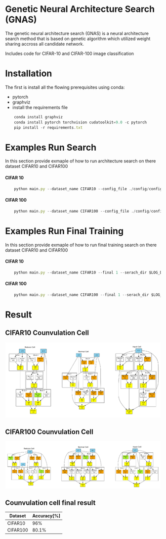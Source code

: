 # Genetic Neural Architecture Search (GNAS) 
The genetic neural architecture search (GNAS) is a neural architecture search method that is based on genetic algorithm which utilized weight sharing accross all candidate network.

Includes code for CIFAR-10 and CIFAR-100 image classification 
 
# Installation
The first is install all the flowing prerequisites using conda:
* pytorch
* graphviz
* install the requirements file

```javascript
    conda install graphviz
    conda install pytorch torchvision cudatoolkit=9.0 -c pytorch
    pip install -r requirements.txt
```
# Examples Run Search
In this section provide exmaple of how to run architecture search on there dataset CIFAR10 and CIFAR100 
#### CIFAR 10
```javascript
    python main.py --dataset_name CIFAR10 --config_file ./config/config_cnn_search_cifar10.json
```
#### CIFAR 100
```javascript
    python main.py --dataset_name CIFAR100 --config_file ./config/config_cnn_search_cifar100.json
```

# Examples Run Final Training
In this section provide exmaple of how to run final training search on there dataset CIFAR10 and CIFAR100 
#### CIFAR 10
```javascript
    python main.py --dataset_name CIFAR10 --final 1 --serach_dir $LOG_DIR --config_file ./config/config_cnn_final_cifar10.json
```
#### CIFAR 100
```javascript
    python main.py --dataset_name CIFAR100 --final 1 --serach_dir $LOG_DIR --config_file ./config/config_cnn_final_cifar10.json
```

# Result

## CIFAR10 Counvulation Cell 
![Screenshot](images/search_result_cifar10.png)


## CIFAR100 Counvulation Cell
![Screenshot](images/search_result_cifar100.png)

## Counvulation cell final result
| Dataset | Accuracy[%] |
| --- | --- |
| CIFAR10 | 96% |
| CIFAR100 | 80.1% |
